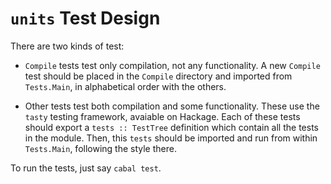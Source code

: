 `units` Test Design
===================

There are two kinds of test:

 - `Compile` tests test only compilation, not any functionality. A new `Compile`
   test should be placed in the `Compile` directory and imported from
   `Tests.Main`, in alphabetical order with the others.

 - Other tests test both compilation and some functionality. These use the
   `tasty` testing framework, avaiable on Hackage. Each of these tests should
   export a `tests :: TestTree` definition which contain all the tests in
   the module. Then, this `tests` should be imported and run from within
   `Tests.Main`, following the style there.

To run the tests, just say `cabal test`.
